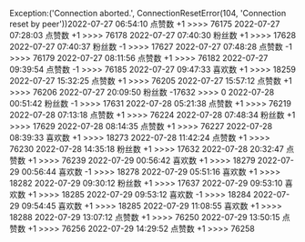 Exception:('Connection aborted.', ConnectionResetError(104, 'Connection reset by peer'))2022-07-27  06:54:10   点赞数 +1 >>>> 76175
2022-07-27  07:28:03   点赞数 +1 >>>> 76178
2022-07-27  07:40:30   粉丝数 +1 >>>> 17628
2022-07-27  07:40:37   粉丝数 -1 >>>> 17627
2022-07-27  07:48:28   点赞数 -1 >>>> 76179
2022-07-27  08:11:56   点赞数 +1 >>>> 76182
2022-07-27  09:39:54   点赞数 -1 >>>> 76185
2022-07-27  09:47:33   喜欢数 +1 >>>> 18259
2022-07-27  15:32:25   点赞数 +1 >>>> 76205
2022-07-27  15:57:12   点赞数 +1 >>>> 76206
2022-07-27  20:09:50   粉丝数 -17632 >>>> 0
2022-07-28  00:51:42   粉丝数 -1 >>>> 17631
2022-07-28  05:21:38   点赞数 +1 >>>> 76219
2022-07-28  07:13:18   点赞数 +1 >>>> 76224
2022-07-28  07:48:34   粉丝数 +1 >>>> 17629
2022-07-28  08:14:35   点赞数 +1 >>>> 76227
2022-07-28  08:39:33   喜欢数 +1 >>>> 18273
2022-07-28  11:42:24   点赞数 +1 >>>> 76230
2022-07-28  14:35:18   粉丝数 +1 >>>> 17632
2022-07-28  20:32:47   点赞数 +1 >>>> 76239
2022-07-29  00:56:42   喜欢数 +1 >>>> 18279
2022-07-29  00:56:44   喜欢数 -1 >>>> 18278
2022-07-29  05:51:16   喜欢数 +1 >>>> 18282
2022-07-29  09:30:12   粉丝数 +1 >>>> 17637
2022-07-29  09:53:10   喜欢数 +1 >>>> 18285
2022-07-29  09:53:12   喜欢数 -1 >>>> 18284
2022-07-29  09:54:45   喜欢数 +1 >>>> 18285
2022-07-29  11:08:55   喜欢数 +1 >>>> 18288
2022-07-29  13:07:12   点赞数 +1 >>>> 76250
2022-07-29  13:50:15   点赞数 +1 >>>> 76256
2022-07-29  14:29:52   点赞数 +1 >>>> 76258
